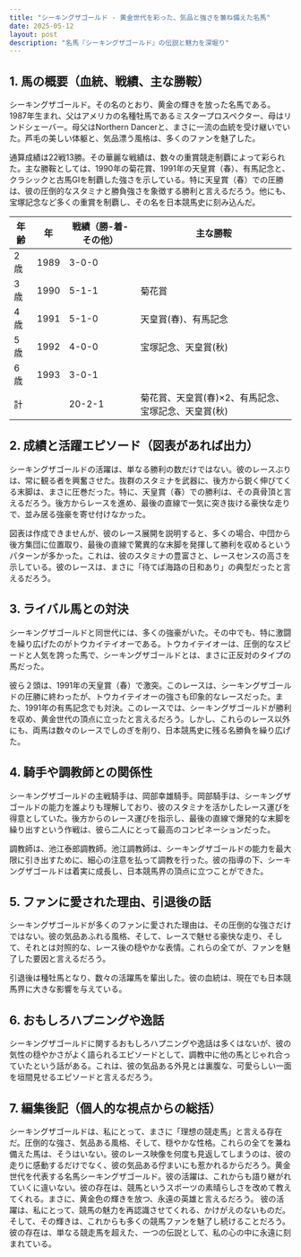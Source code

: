 ```yaml
---
title: "シーキングザゴールド - 黄金世代を彩った、気品と強さを兼ね備えた名馬"
date: 2025-05-12
layout: post
description: "名馬『シーキングザゴールド』の伝説と魅力を深堀り"
---
```


## 1. 馬の概要（血統、戦績、主な勝鞍）

シーキングザゴールド。その名のとおり、黄金の輝きを放った名馬である。1987年生まれ、父はアメリカの名種牡馬であるミスタープロスペクター、母はリンドシェーバー。母父はNorthern Dancerと、まさに一流の血統を受け継いでいた。芦毛の美しい体躯と、気品漂う風格は、多くのファンを魅了した。

通算成績は22戦13勝。その華麗な戦績は、数々の重賞競走制覇によって彩られた。主な勝鞍としては、1990年の菊花賞、1991年の天皇賞（春）、有馬記念と、クラシックと古馬GIを制覇した強さを示している。特に天皇賞（春）での圧勝は、彼の圧倒的なスタミナと勝負強さを象徴する勝利と言えるだろう。他にも、宝塚記念など多くの重賞を制覇し、その名を日本競馬史に刻み込んだ。

| 年齢 | 年 | 戦績（勝-着-その他） | 主な勝鞍 |
|---|---|---|---|
| 2歳 | 1989 | 3-0-0 |  |
| 3歳 | 1990 | 5-1-1 | 菊花賞 |
| 4歳 | 1991 | 5-1-0 | 天皇賞(春)、有馬記念 |
| 5歳 | 1992 | 4-0-0 | 宝塚記念、天皇賞(秋) |
| 6歳 | 1993 | 3-0-1 |  |
| 計 |  | 20-2-1 | 菊花賞、天皇賞(春)×2、有馬記念、宝塚記念、天皇賞(秋) |

## 2. 成績と活躍エピソード（図表があれば出力）

シーキングザゴールドの活躍は、単なる勝利の数だけではない。彼のレースぶりは、常に観る者を興奮させた。抜群のスタミナを武器に、後方から鋭く伸びてくる末脚は、まさに圧巻だった。特に、天皇賞（春）での勝利は、その真骨頂と言えるだろう。後方からレースを進め、最後の直線で一気に突き抜ける豪快な走りで、並み居る強豪を寄せ付けなかった。

図表は作成できませんが、彼のレース展開を説明すると、多くの場合、中団から後方集団に位置取り、最後の直線で驚異的な末脚を発揮して勝利を収めるというパターンが多かった。これは、彼のスタミナの豊富さと、レースセンスの高さを示している。彼のレースは、まさに「待てば海路の日和あり」の典型だったと言えるだろう。


## 3. ライバル馬との対決

シーキングザゴールドと同世代には、多くの強豪がいた。その中でも、特に激闘を繰り広げたのがトウカイテイオーである。トウカイテイオーは、圧倒的なスピードと人気を誇った馬で、シーキングザゴールドとは、まさに正反対のタイプの馬だった。

彼ら２頭は、1991年の天皇賞（春）で激突。このレースは、シーキングザゴールドの圧勝に終わったが、トウカイテイオーの強さも印象的なレースだった。また、1991年の有馬記念でも対決。このレースでは、シーキングザゴールドが勝利を収め、黄金世代の頂点に立ったと言えるだろう。しかし、これらのレース以外にも、両馬は数々のレースでしのぎを削り、日本競馬史に残る名勝負を繰り広げた。


## 4. 騎手や調教師との関係性

シーキングザゴールドの主戦騎手は、岡部幸雄騎手。岡部騎手は、シーキングザゴールドの能力を誰よりも理解しており、彼のスタミナを活かしたレース運びを得意としていた。後方からのレース運びを指示し、最後の直線で爆発的な末脚を繰り出すという作戦は、彼ら二人にとって最高のコンビネーションだった。

調教師は、池江泰郎調教師。池江調教師は、シーキングザゴールドの能力を最大限に引き出すために、細心の注意を払って調教を行った。彼の指導の下、シーキングザゴールドは着実に成長し、日本競馬界の頂点に立つことができた。


## 5. ファンに愛された理由、引退後の話

シーキングザゴールドが多くのファンに愛された理由は、その圧倒的な強さだけではない。彼の気品あふれる風格、そして、レースで魅せる豪快な走り、そして、それとは対照的な、レース後の穏やかな表情。これらの全てが、ファンを魅了した要因と言えるだろう。

引退後は種牡馬となり、数々の活躍馬を輩出した。彼の血統は、現在でも日本競馬界に大きな影響を与えている。


## 6. おもしろハプニングや逸話

シーキングザゴールドに関するおもしろハプニングや逸話は多くはないが、彼の気性の穏やかさがよく語られるエピソードとして、調教中に他の馬とじゃれ合っていたという話がある。これは、彼の気品ある外見とは裏腹な、可愛らしい一面を垣間見せるエピソードと言えるだろう。


## 7. 編集後記（個人的な視点からの総括）

シーキングザゴールドは、私にとって、まさに「理想の競走馬」と言える存在だ。圧倒的な強さ、気品ある風格、そして、穏やかな性格。これらの全てを兼ね備えた馬は、そうはいない。彼のレース映像を何度も見返してしまうのは、彼の走りに感動するだけでなく、彼の気品ある佇まいにも惹かれるからだろう。黄金世代を代表する名馬シーキングザゴールド。彼の活躍は、これからも語り継がれていくに違いない。彼の存在は、競馬というスポーツの素晴らしさを改めて教えてくれる。まさに、黄金色の輝きを放つ、永遠の英雄と言えるだろう。  彼の活躍は、私にとって、競馬の魅力を再認識させてくれる、かけがえのないものだ。そして、その輝きは、これからも多くの競馬ファンを魅了し続けることだろう。  彼の存在は、単なる競走馬を超えた、一つの伝説として、私の心の中に永遠に刻まれている。
